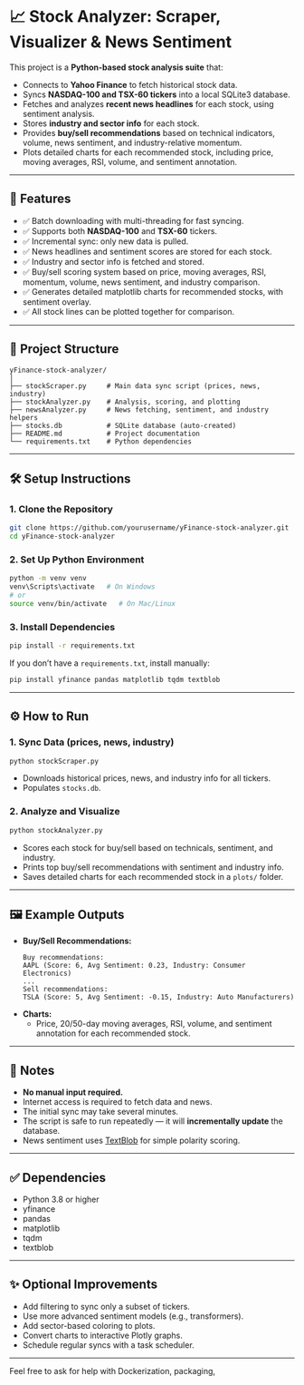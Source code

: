 # 📈 Stock Analyzer: Scraper, Visualizer & News Sentiment

This project is a **Python-based stock analysis suite** that:
- Connects to **Yahoo Finance** to fetch historical stock data.
- Syncs **NASDAQ-100 and TSX-60 tickers** into a local SQLite3 database.
- Fetches and analyzes **recent news headlines** for each stock, using sentiment analysis.
- Stores **industry and sector info** for each stock.
- Provides **buy/sell recommendations** based on technical indicators, volume, news sentiment, and industry-relative momentum.
- Plots detailed charts for each recommended stock, including price, moving averages, RSI, volume, and sentiment annotation.

---

## 🚀 Features
- ✅ Batch downloading with multi-threading for fast syncing.
- ✅ Supports both **NASDAQ-100** and **TSX-60** tickers.
- ✅ Incremental sync: only new data is pulled.
- ✅ News headlines and sentiment scores are stored for each stock.
- ✅ Industry and sector info is fetched and stored.
- ✅ Buy/sell scoring system based on price, moving averages, RSI, momentum, volume, news sentiment, and industry comparison.
- ✅ Generates detailed matplotlib charts for recommended stocks, with sentiment overlay.
- ✅ All stock lines can be plotted together for comparison.

---

## 📂 Project Structure
```text
yFinance-stock-analyzer/
│
├── stockScraper.py     # Main data sync script (prices, news, industry)
├── stockAnalyzer.py    # Analysis, scoring, and plotting
├── newsAnalyzer.py     # News fetching, sentiment, and industry helpers
├── stocks.db           # SQLite database (auto-created)
├── README.md           # Project documentation
└── requirements.txt    # Python dependencies
```

---

## 🛠️ Setup Instructions

### 1. Clone the Repository
```bash
git clone https://github.com/yourusername/yFinance-stock-analyzer.git
cd yFinance-stock-analyzer
```

### 2. Set Up Python Environment
```bash
python -m venv venv
venv\Scripts\activate   # On Windows
# or
source venv/bin/activate   # On Mac/Linux
```

### 3. Install Dependencies
```bash
pip install -r requirements.txt
```
If you don’t have a `requirements.txt`, install manually:
```bash
pip install yfinance pandas matplotlib tqdm textblob
```

---

## ⚙️ How to Run

### 1. Sync Data (prices, news, industry)
```bash
python stockScraper.py
```
- Downloads historical prices, news, and industry info for all tickers.
- Populates `stocks.db`.

### 2. Analyze and Visualize
```bash
python stockAnalyzer.py
```
- Scores each stock for buy/sell based on technicals, sentiment, and industry.
- Prints top buy/sell recommendations with sentiment and industry info.
- Saves detailed charts for each recommended stock in a `plots/` folder.

---

## 🖼️ Example Outputs

- **Buy/Sell Recommendations:**  
  ```
  Buy recommendations:
  AAPL (Score: 6, Avg Sentiment: 0.23, Industry: Consumer Electronics)
  ...
  Sell recommendations:
  TSLA (Score: 5, Avg Sentiment: -0.15, Industry: Auto Manufacturers)
  ```
- **Charts:**  
  - Price, 20/50-day moving averages, RSI, volume, and sentiment annotation for each recommended stock.

---

## 📌 Notes
- **No manual input required.**
- Internet access is required to fetch data and news.
- The initial sync may take several minutes.
- The script is safe to run repeatedly — it will **incrementally update** the database.
- News sentiment uses [TextBlob](https://textblob.readthedocs.io/en/dev/) for simple polarity scoring.

---

## ✅ Dependencies
- Python 3.8 or higher
- yfinance
- pandas
- matplotlib
- tqdm
- textblob


---

## ✨ Optional Improvements
- Add filtering to sync only a subset of tickers.
- Use more advanced sentiment models (e.g., transformers).
- Add sector-based coloring to plots.
- Convert charts to interactive Plotly graphs.
- Schedule regular syncs with a task scheduler.

---

Feel free to ask for help with Dockerization, packaging,